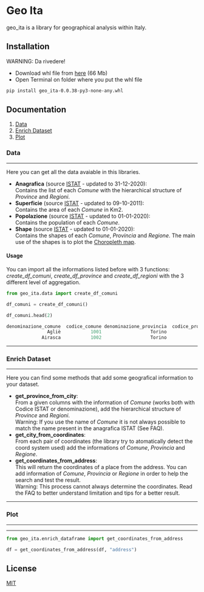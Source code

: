 # Geo Ita

geo_ita is a library for geographical analysis within Italy.

## Installation

WARNING: Da rivedere!

 - Download whl file from [here]() (66 Mb)
 - Open Terminal on folder where you put the whl file

```bash
pip install geo_ita-0.0.38-py3-none-any.whl
```

## Documentation
1. [Data](#data)
2. [Enrich Dataset](#enrich_dataset)
3. [Plot](#plot)

### Data
***
Here you can get all the data avaiable in this libraries.
- **Anagrafica** (source [ISTAT](https://www.istat.it/it/archivio/6789) - updated to 31-12-2020): 
       <br>Contains the list of each *Comune* with the hierarchical structure of *Province* and *Regioni*.
- **Superficie** (source [ISTAT](https://www.istat.it/it/files//2015/04/Superfici-delle-unit%C3%A0-amministrative-Dati-comunali-e-provinciali.zip) - updated to 09-10-2011):
       <br>Contains the area of each *Comune* in Km2.
- **Popolazione** (source [ISTAT](http://dati.istat.it/Index.aspx?DataSetCode=DCIS_POPRES1) - updated to 01-01-2020): 
       <br>Contains the population of each *Comune*.
- **Shape** (source [ISTAT](https://www.istat.it/it/archivio/222527) - updated to 01-01-2020): 
       <br> Contains the shapes of each *Comune*, *Provincia* and *Regione*. The main use of the shapes is to plot the [Choropleth map](https://en.wikipedia.org/wiki/Choropleth_map#:~:text=A%20choropleth%20map%20(from%20Greek,each%20area%2C%20such%20as%20population)).
#### Usage
You can import all the informations listed before with 3 functions: *create_df_comuni*, *create_df_province* and *create_df_regioni* with the 3 different level of aggregation.
```python
from geo_ita.data import create_df_comuni

df_comuni = create_df_comuni()

df_comuni.head(2)

denominazione_comune  codice_comune denominazione_provincia  codice_provincia denominazione_regione  codice_regione sigla  popolazione                                           geometry       center_x      center_y  superficie_km2
               Agliè           1001                  Torino                 1              Piemonte               1    TO         2621  POLYGON ((404703.558 5026682.655, 404733.559 5...  404137.448470  5.024327e+06         13.1464
             Airasca           1002                  Torino                 1              Piemonte               1    TO         3598  POLYGON ((380700.909 4977305.520, 380702.627 4...  380324.100684  4.975382e+06         15.7395 
```
***
### Enrich Dataset
***
Here you can find some methods that add some geografical information to your dataset.
- **get_province_from_city**: 
        <br>From a given columns with the information of *Comune* (works both with Codice ISTAT or denominazione), add the hierarchical structure of *Province* and *Regioni*.
        <br>Warning: If you use the name of *Comune* it is not always possible to match the name present in the anagrafica ISTAT (See FAQ).
- **get_city_from_coordinates**:    
        From each pair of coordinates (the library try to atomatically detect the coord system used) add the informations of *Comune*, *Provincia* and *Regione*.
- **get_coordinates_from_address**: 
        <br>This will return the coordinates of a place from the address. You can add information of *Comune*, *Provincia* or *Regione* in order to help the search and test the result.
        <br>Warning: This process cannot always determine the coordinates. Read the FAQ to better understand limitation and tips for a better result.
***
### Plot
***

***
```python
from geo_ita.enrich_dataframe import get_coordinates_from_address

df = get_coordinates_from_address(df, "address")
```

## License
[MIT](https://choosealicense.com/licenses/mit/)